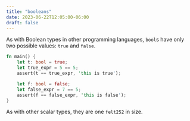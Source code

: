 ```yaml
---
title: "booleans"
date: 2023-06-22T12:05:00-06:00
draft: false
---
```


As with Boolean types in other programming languages, `bool`s have only two possible values: `true` and `false`.

```rust {.codebox}
fn main() {
    let t: bool = true;
    let true_expr = 5 == 5;
    assert(t == true_expr, 'this is true');

    let f: bool = false;
    let false_expr = 7 == 5;
    assert(f == false_expr, 'this is false');
}
```

As with other scalar types, they are one `felt252` in size.
